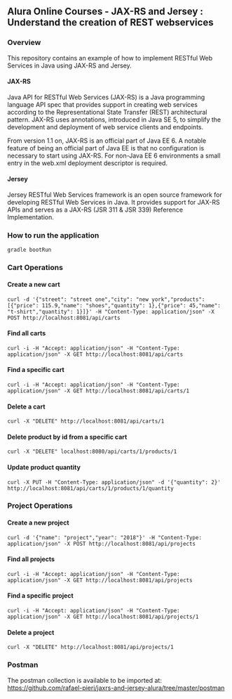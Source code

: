 ## Alura Online Courses - JAX-RS and Jersey : Understand the creation of REST webservices

### Overview
This repository contains an example of how to implement RESTful Web Services in Java using JAX-RS and Jersey.

#### JAX-RS
Java API for RESTful Web Services (JAX-RS) is a Java programming language API spec that provides support in creating web services according to the Representational State Transfer (REST) architectural pattern. JAX-RS uses annotations, introduced in Java SE 5, to simplify the development and deployment of web service clients and endpoints.

From version 1.1 on, JAX-RS is an official part of Java EE 6. A notable feature of being an official part of Java EE is that no configuration is necessary to start using JAX-RS. For non-Java EE 6 environments a small entry in the web.xml deployment descriptor is required.

#### Jersey
Jersey RESTful Web Services framework is an open source framework for developing RESTful Web Services in Java. It provides support for JAX-RS APIs and serves as a JAX-RS (JSR 311 & JSR 339) Reference Implementation.

### How to run the application
```gradle bootRun```

### Cart Operations

#### Create a new cart
```curl -d '{"street": "street one","city": "new york","products": [{"price": 115.9,"name": "shoes","quantity": 1},{"price": 45,"name": "t-shirt","quantity": 1}]}' -H "Content-Type: application/json" -X POST http://localhost:8081/api/carts```

#### Find all carts
```curl -i -H "Accept: application/json" -H "Content-Type: application/json" -X GET http://localhost:8081/api/carts```

#### Find a specific cart
```curl -i -H "Accept: application/json" -H "Content-Type: application/json" -X GET http://localhost:8081/api/carts/1```

#### Delete a cart
```curl -X "DELETE" http://localhost:8081/api/carts/1```

#### Delete product by id from a specific cart
```curl -X "DELETE" localhost:8080/api/carts/1/products/1```

#### Update product quantity
```curl -X PUT -H "Content-Type: application/json" -d '{"quantity": 2}' http://localhost:8081/api/carts/1/products/1/quantity```

### Project Operations

#### Create a new project
```curl -d '{"name": "project","year": "2018"}' -H "Content-Type: application/json" -X POST http://localhost:8081/api/projects```

#### Find all projects
```curl -i -H "Accept: application/json" -H "Content-Type: application/json" -X GET http://localhost:8081/api/projects```

#### Find a specific project
```curl -i -H "Accept: application/json" -H "Content-Type: application/json" -X GET http://localhost:8081/api/projects/1```

#### Delete a project
```curl -X "DELETE" http://localhost:8081/api/projects/1```

### Postman
The postman collection is available to be imported at: https://github.com/rafael-pieri/jaxrs-and-jersey-alura/tree/master/postman
